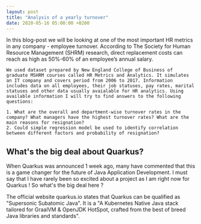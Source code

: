 ```yaml
---
layout: post
title: "Analysis of a yearly turnover"
date: 2020-05-16 05:00:00 +0200
---
```


<p>
	In this blog-post we will be looking at one of the most important HR metrics in any company - employee turnover. According to The Society for Human Resource Management (SHRM) research, direct replacement costs can reach as high as 50%-60% of an employee’s annual salary.

	We used dataset prepared by New England College of Business of graduate MSHRM courses called HR Metrics and Analytics. It simulates an IT company and covers period from 2006 to 2017. Information includes data on all employees, their job statuses, pay rates, marital statuses and other data usually avaialable for HR analytics. Using available information I will try to find answers to the following questions:

	1. What are the overall and department-wise turnover rates in the company? What managers have the highest turnover rates? What are the main reasons for resignation?
	2. Could simple regression model be used to identify correlation between different factors and probability of resignation?

</p>

</p>
<!--more-->

<h2>What's the big deal about Quarkus?</h2>

<p>When Quarkus was announced 1 week ago, many have commented that this is a game changer for the future of
    Java Application
    Development. I must say that I have rarely been so excited about a project as I am right now for Quarkus !
    So what's the big deal here ?
</p>

<p> The official website quarkus.io states that Quarkus can be qualified as "Supersonic Subatomic Java". It is a "A
    Kubernetes Native Java stack tailored for GraalVM & OpenJDK HotSpot, crafted from the best of breed Java libraries
    and standards".
</p>

